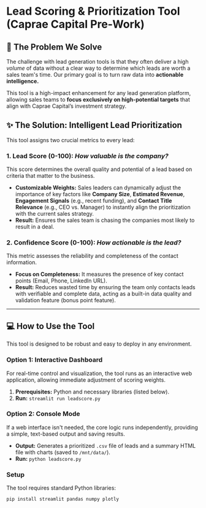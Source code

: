 # Lead Scoring & Prioritization Tool (Caprae Capital Pre-Work)

## 🎯 **The Problem We Solve**

The challenge with lead generation tools is that they often deliver a high *volume* of data without a clear way to determine which leads are worth a sales team's time. Our primary goal is to turn raw data into **actionable intelligence.**

This tool is a high-impact enhancement for any lead generation platform, allowing sales teams to **focus exclusively on high-potential targets** that align with Caprae Capital’s investment strategy.

## ✨ **The Solution: Intelligent Lead Prioritization**

This tool assigns two crucial metrics to every lead:

### 1. **Lead Score (0-100):** *How valuable is the company?*
This score determines the overall quality and potential of a lead based on criteria that matter to the business.

* **Customizable Weights:** Sales leaders can dynamically adjust the importance of key factors like **Company Size**, **Estimated Revenue**, **Engagement Signals** (e.g., recent funding), and **Contact Title Relevance** (e.g., CEO vs. Manager) to instantly align the prioritization with the current sales strategy.
* **Result:** Ensures the sales team is chasing the companies most likely to result in a deal.

### 2. **Confidence Score (0-100):** *How actionable is the lead?*
This metric assesses the reliability and completeness of the contact information.

* **Focus on Completeness:** It measures the presence of key contact points (Email, Phone, LinkedIn URL).
* **Result:** Reduces wasted time by ensuring the team only contacts leads with verifiable and complete data, acting as a built-in data quality and validation feature (bonus point feature).

---

## 💻 **How to Use the Tool**

This tool is designed to be robust and easy to deploy in any environment.

### **Option 1: Interactive Dashboard**
For real-time control and visualization, the tool runs as an interactive web application, allowing immediate adjustment of scoring weights.

1.  **Prerequisites:** Python and necessary libraries (listed below).
2.  **Run:** `streamlit run leadscore.py`

### **Option 2: Console Mode**
If a web interface isn't needed, the core logic runs independently, providing a simple, text-based output and saving results.

* **Output:** Generates a prioritized `.csv` file of leads and a summary HTML file with charts (saved to `/mnt/data/`).
* **Run:** `python leadscore.py`

### **Setup**
The tool requires standard Python libraries:

```bash
pip install streamlit pandas numpy plotly
